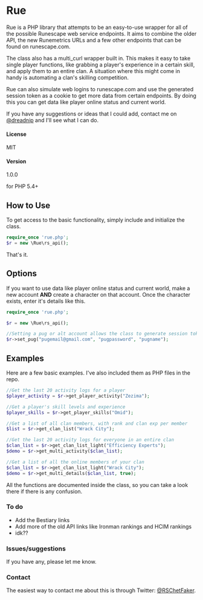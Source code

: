 # Rue
Rue is a PHP library that attempts to be an easy-to-use wrapper for all of the possible Runescape web service endpoints. It aims to combine the older API, the new Runemetrics URLs and a few other endpoints that can be found on runescape.com. 

The class also has a multi_curl wrapper built in. This makes it easy to take single player functions, like grabbing a player's experience in a certain skill, and apply them to an entire clan. A situation where this might come in handy is automating a clan's skilling competition.

Rue can also simulate web logins to runescape.com and use the generated session token as a cookie to get more data from certain endpoints. By doing this you can get data like player online status and current world.

If you have any suggestions or ideas that I could add, contact me on [@dreadnip](https://twitter.com/dreadnip) and I'll see what I can do.

#### License
MIT

#### Version
1.0.0

for PHP 5.4+

## How to Use

To get access to the basic functionality, simply include and initialize the class.

```php
require_once 'rue.php';
$r = new \Rue\rs_api();
```
That's it.

## Options

If you want to use data like player online status and current world, make a new account **AND** create a character on that account. Once the character exists, enter it's details like this.

```php
require_once 'rue.php';

$r = new \Rue\rs_api();

//Setting a pug or alt account allows the class to generate session tokens. 
$r->set_pug("pugemail@gmail.com", "pugpassword", "pugname");
```
## Examples

Here are a few basic examples. I've also included them as PHP files in the repo.
```php
//Get the last 20 activity logs for a player
$player_activity = $r->get_player_activity("Zezima");

//Get a player's skill levels and experience
$player_skills = $r->get_player_skills("Omid");

//Get a list of all clan members, with rank and clan exp per member
$list = $r->get_clan_list("Wrack City");

//Get the last 20 activity logs for everyone in an entire clan
$clan_list = $r->get_clan_list_light("Efficiency Experts");
$demo = $r->get_multi_activity($clan_list);

//Get a list of all the online members of your clan
$clan_list = $r->get_clan_list_light("Wrack City");
$demo = $r->get_multi_details($clan_list, true);
```
All the functions are documented inside the class, so you can take a look there if there is any confusion.

### To do

* Add the Bestiary links
* Add more of the old API links like Ironman rankings and HCIM rankings
* idk??

### Issues/suggestions
If you have any, please let me know.

### Contact
The easiest way to contact me about this is through Twitter: [@RSChetFaker](https://twitter.com/RSChetFaker).
